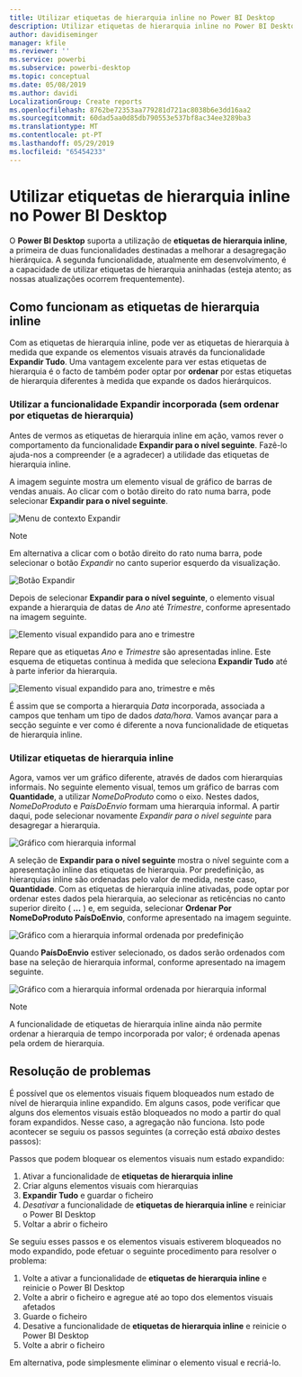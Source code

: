 ```yaml
---
title: Utilizar etiquetas de hierarquia inline no Power BI Desktop
description: Utilizar etiquetas de hierarquia inline no Power BI Desktop
author: davidiseminger
manager: kfile
ms.reviewer: ''
ms.service: powerbi
ms.subservice: powerbi-desktop
ms.topic: conceptual
ms.date: 05/08/2019
ms.author: davidi
LocalizationGroup: Create reports
ms.openlocfilehash: 8762be72353aa779281d721ac8038b6e3dd16aa2
ms.sourcegitcommit: 60dad5aa0d85db790553e537bf8ac34ee3289ba3
ms.translationtype: MT
ms.contentlocale: pt-PT
ms.lasthandoff: 05/29/2019
ms.locfileid: "65454233"
---
```

# <a name="use-inline-hierarchy-labels-in-power-bi-desktop"></a>Utilizar etiquetas de hierarquia inline no Power BI Desktop
O **Power BI Desktop** suporta a utilização de **etiquetas de hierarquia inline**, a primeira de duas funcionalidades destinadas a melhorar a desagregação hierárquica. A segunda funcionalidade, atualmente em desenvolvimento, é a capacidade de utilizar etiquetas de hierarquia aninhadas (esteja atento; as nossas atualizações ocorrem frequentemente).   

## <a name="how-inline-hierarchy-labels-work"></a>Como funcionam as etiquetas de hierarquia inline
Com as etiquetas de hierarquia inline, pode ver as etiquetas de hierarquia à medida que expande os elementos visuais através da funcionalidade **Expandir Tudo**. Uma vantagem excelente para ver estas etiquetas de hierarquia é o facto de também poder optar por **ordenar** por estas etiquetas de hierarquia diferentes à medida que expande os dados hierárquicos.

### <a name="using-the-built-in-expand-feature-without-sorting-by-hierarchy-labels"></a>Utilizar a funcionalidade Expandir incorporada (sem ordenar por etiquetas de hierarquia)
Antes de vermos as etiquetas de hierarquia inline em ação, vamos rever o comportamento da funcionalidade **Expandir para o nível seguinte**. Fazê-lo ajuda-nos a compreender (e a agradecer) a utilidade das etiquetas de hierarquia inline.

A imagem seguinte mostra um elemento visual de gráfico de barras de vendas anuais. Ao clicar com o botão direito do rato numa barra, pode selecionar **Expandir para o nível seguinte**.

![Menu de contexto Expandir](media/desktop-inline-hierarchy-labels/desktop-inline-hierarchy-labels-menu.png)

> [!NOTE]
> Em alternativa a clicar com o botão direito do rato numa barra, pode selecionar o botão *Expandir* no canto superior esquerdo da visualização.

  ![Botão Expandir](media/desktop-inline-hierarchy-labels/desktop-inline-hierarchy-labels-expand-button-finger.png)


Depois de selecionar **Expandir para o nível seguinte**, o elemento visual expande a hierarquia de datas de *Ano* até *Trimestre*, conforme apresentado na imagem seguinte.

![Elemento visual expandido para ano e trimestre](media/desktop-inline-hierarchy-labels/desktop-inline-hierarchy-labels-qty-year-quarter.png)

Repare que as etiquetas *Ano* e *Trimestre* são apresentadas inline. Este esquema de etiquetas continua à medida que seleciona **Expandir Tudo** até à parte inferior da hierarquia.

![Elemento visual expandido para ano, trimestre e mês](media/desktop-inline-hierarchy-labels/desktop-inline-hierarchy-labels-qty-year-quarter-month.png)

É assim que se comporta a hierarquia *Data* incorporada, associada a campos que tenham um tipo de dados *data/hora*. Vamos avançar para a secção seguinte e ver como é diferente a nova funcionalidade de etiquetas de hierarquia inline.

### <a name="using-inline-hierarchy-labels"></a>Utilizar etiquetas de hierarquia inline
Agora, vamos ver um gráfico diferente, através de dados com hierarquias informais. No seguinte elemento visual, temos um gráfico de barras com **Quantidade**, a utilizar *NomeDoProduto* como o eixo. Nestes dados, *NomeDoProduto* e *PaísDoEnvio* formam uma hierarquia informal. A partir daqui, pode selecionar novamente *Expandir para o nível seguinte* para desagregar a hierarquia.

![Gráfico com hierarquia informal](media/desktop-inline-hierarchy-labels/desktop-inline-hierarchy-labels-informal-top-expand.png)

A seleção de **Expandir para o nível seguinte** mostra o nível seguinte com a apresentação inline das etiquetas de hierarquia. Por predefinição, as hierarquias inline são ordenadas pelo valor de medida, neste caso, **Quantidade**. Com as etiquetas de hierarquia inline ativadas, pode optar por ordenar estes dados pela hierarquia, ao selecionar as reticências no canto superior direito ( **...** ) e, em seguida, selecionar **Ordenar Por NomeDoProduto PaísDoEnvio**, conforme apresentado na imagem seguinte.

![Gráfico com a hierarquia informal ordenada por predefinição](media/desktop-inline-hierarchy-labels/desktop-inline-hierarchy-labels-informal-sort-quantity.png)

Quando **PaísDoEnvio** estiver selecionado, os dados serão ordenados com base na seleção de hierarquia informal, conforme apresentado na imagem seguinte.

![Gráfico com a hierarquia informal ordenada por hierarquia informal](media/desktop-inline-hierarchy-labels/desktop-inline-hierarchy-labels-informal-sorted.png)

> [!NOTE]
> A funcionalidade de etiquetas de hierarquia inline ainda não permite ordenar a hierarquia de tempo incorporada por valor; é ordenada apenas pela ordem de hierarquia.
> 
> 

## <a name="troubleshooting"></a>Resolução de problemas
É possível que os elementos visuais fiquem bloqueados num estado de nível de hierarquia inline expandido. Em alguns casos, pode verificar que alguns dos elementos visuais estão bloqueados no modo a partir do qual foram expandidos. Nesse caso, a agregação não funciona. Isto pode acontecer se seguiu os passos seguintes (a correção está *abaixo* destes passos):

Passos que podem bloquear os elementos visuais num estado expandido:

1. Ativar a funcionalidade de **etiquetas de hierarquia inline**
2. Criar alguns elementos visuais com hierarquias
3. **Expandir Tudo** e guardar o ficheiro
4. *Desativar* a funcionalidade de **etiquetas de hierarquia inline** e reiniciar o Power BI Desktop
5. Voltar a abrir o ficheiro

Se seguiu esses passos e os elementos visuais estiverem bloqueados no modo expandido, pode efetuar o seguinte procedimento para resolver o problema:

1. Volte a ativar a funcionalidade de **etiquetas de hierarquia inline** e reinicie o Power BI Desktop
2. Volte a abrir o ficheiro e agregue até ao topo dos elementos visuais afetados
3. Guarde o ficheiro
4. Desative a funcionalidade de **etiquetas de hierarquia inline** e reinicie o Power BI Desktop
5. Volte a abrir o ficheiro

Em alternativa, pode simplesmente eliminar o elemento visual e recriá-lo.

